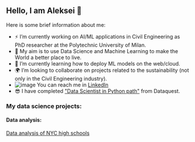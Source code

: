 ## Hello, I am Aleksei 👋

Here is some brief information about me:


- ⚡ I’m currently working on AI/ML applications in Civil Engineering as PhD researcher at the Polytechnic University of Milan.
- 🎯 My aim is to use Data Science and Machine Learning to make the World a better place to live.
- 🌱 I’m currently learning how to deploy ML models on the web/cloud.
- 🌍 I’m looking to collaborate on projects related to the sustainability (not only in the Civil Engineering industry).
- ![image](https://user-images.githubusercontent.com/84724715/154304976-e01f9243-9374-496f-8107-f06908291168.png)
 You can reach me in [LinkedIn](https://www.linkedin.com/in/aleksei-kondratenko-14a2a0192/)
- 😎 I have completed ["Data Scientist in Python path"](https://app.dataquest.io/verify_cert/U6G6VF0P2P9Y07FVDK5W/) from Dataquest.
<!--
- 🌱 I’m currently learning ...
- 👯 I’m looking to collaborate on ...
- 🤔 I’m looking for help with ...
- 💬 Ask me about ...
- 📫 How to reach me: ...
- 😄 Pronouns: ...
- ⚡ Fun fact: ...
-->

### My data science projects:

#### Data analysis:

[Data analysis of NYC high schools](https://github.com/alekseikondratenko/Data-Analysis-of-NYC-High-Schools)
